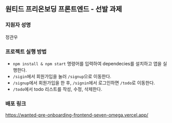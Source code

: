 ## 원티드 프리온보딩 프론트엔드 - 선발 과제

### 지원자 성명

정관우

### 프로젝트 실행 방법

- `npm install & npm start` 명령어를 입력하여 dependecies를 설치하고 앱을 실행한다.
- `/sigin`에서 회원가입을 눌러 `/signup`으로 이동한다.
- `/signup`에서 회원가입을 한 후, `/signin`에서 로그인하면 `/todo`로 이동한다.
- `/todo`에서 todo 리스트를 작성, 수정, 삭제한다.

### 배포 링크

https://wanted-pre-onboarding-frontend-seven-omega.vercel.app/
